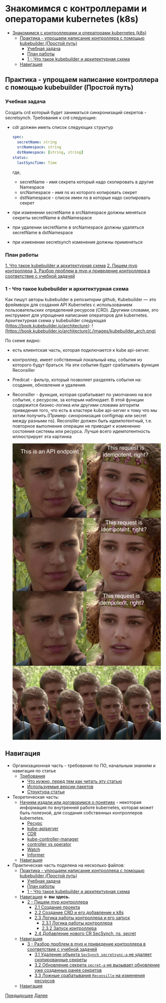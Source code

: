 # Знакомимся с контроллерами и операторами kubernetes (k8s)

- [Знакомимся с контроллерами и операторами kubernetes (k8s)](#знакомимся-с-контроллерами-и-операторами-kubernetes-k8s)
  - [Практика - упрощаем написание контроллера с помощью kubebuilder (Простой путь)](#практика---упрощаем-написание-контроллера-с-помощью-kubebuilder-простой-путь)
    - [Учебная задача](#учебная-задача)
    - [План работы](#план-работы)
    - [1 - Что такое kubebuilder и архитектурная схема](#1---что-такое-kubebuilder-и-архитектурная-схема)
  - [Навигация](#навигация)

## Практика - упрощаем написание контроллера с помощью kubebuilder (Простой путь)

### Учебная задача

Создать crd который будет заниматься синхронизаций секретов - secretsynch. Требования к crd следующие:

- cdr должен иметь список следующих структур
  
  ```yaml
  spec:
    secretName: string
    srcNamespace: string
    dstNamespace: [string, string]
  status:
    lastSyncTime: Time 
  ```

  где,
  - secretName - имя секрета который надо скопировать в другие Namespace
  - srcNamespace - имя ns из которого копировать секрет
  - dstNamespace - список имен ns в которые надо скопировать секрет
  
- при изменении secretName в srcNamespace должны меняться секреты secretName в dstNamespace
- при удалении secretName в srcNamespace должны удаляться secretName в dstNamespace
- при изменении secretsynch изменения должны применяться

### План работы

[1. Что такое kubebuilder и архитектурная схема](kubebuilder_easy_way_p1.md#1---что-такое-kubebuilder-и-архитектурная-схема)
[2. Пишем mvp контроллера](kubebuilder_easy_way_p2.md#2---пишем-mvp-контроллера)
[3. Разбор проблем в mvp и приведение контроллера в соответствие с учебной задачей](kubebuilder_easy_way_p3.md#3---разбор-проблем-в-mvp-и-приведение-контроллера-в-соответствие-с-учебной-задачей)

### 1 - Что такое kubebuilder и архитектурная схема

Как пишут авторы kubebuilder в репозитории github, Kubebuilder — это фреймворк для создания API Kubernetes с использованием пользовательских определений ресурсов (CRD). Другими словами, это инструмент для упрощения написания операторов для kubernetes. Архитектурная схема у kubebuilder следующая (<https://book.kubebuilder.io/architecture>):
![https://book.kubebuilder.io/architecture](./images/kubebuilder_arch.png)

По схеме видно:

- есть клиентская часть, которая подключается к kube api-server.
- контроллер, имеет собственный локальный кеш, события из которого будут браться. На эти события будет срабатывать функция Reconsiller
- Predicat - фильтр, который позволяет разделять события на: создание, обновление и удаления.
- Reconsiller - функция, которая срабатывает по умолчанию на все события, с ресурсом, за которым наблюдает. В этой функции содержится бизнес-логика или другими словами алгоритм приведения того, что есть в кластере kube api-server к тому что мы хотим получить.(Пример: синхронизация configmap или secret между разными ns). Reconsiller должен быть идемпотентный, т.е. повторное выполнение операции не приводит к изменению состояния системы или ресурса. Лучше всего идемпотентность иллюстрирует эта картинка

    ![идемпотентность](./images/идемпотентность.webp)

## Навигация

- Организационная часть - требования по ПО, начальным знаниям и навигация по статье
  - [Требования](README.md#требования)
    - [Что нужно, перед тем как читать эту статью](README.md#что-нужно-перед-тем-как-читать-эту-статью)
    - [Используемые версии пакетов](README.md#используемые-версии-пакетов)
    - [Структура статьи](README.md#структура-статьи) 
- Теоретическая часть:
  - [Начнем издали или договоримся о понятиях](theoretical_part.md#начнем-издали-или-договоримся-о-понятиях) - некоторая информация по внутренней работе kubernetes, которая может быть полезной, для создания собственных контроллеров kubernetes.
    - [Ресурс](theoretical_part.md#ресурс)
    - [kube-apiserver](theoretical_part.md#kube-apiserver)
    - [CDR](theoretical_part.md#crd)
    - [kube-controller-manager](theoretical_part.md#kube-controller-manager)
    - [controller vs operator](theoretical_part.md#controller-vs-operator)
    - [Watch](theoretical_part.md#watch)
    - [Informer](theoretical_part.md#informer)
  - [Навигация](theoretical_part.md#навигация) 
- Практическая часть поделена на несколько файлов:
  - [Практика - упрощаем написание контроллера с помощью kubebuilder (Простой путь)](kubebuilder_easy_way_p1.md#практика---упрощаем-написание-контроллера-с-помощью-kubebuilder-простой-путь)
    - [Учебная задача](kubebuilder_easy_way_p1.md#учебная-задача)
    - [План работы](kubebuilder_easy_way_p1.md#план-работы)
    - [1 - Что такое kubebuilder и архитектурная схема](theoretical_part.md#1---что-такое-kubebuilder-и-архитектурная-схема)
  - [Навигация](kubebuilder_easy_way_p1.md#навигация) **<- вы здесь.**
    - [2 - Пишем mvp контроллера](kubebuilder_easy_way_p2.md#2---пишем-mvp-контроллера)
      - [2.1 Создание проекта](kubebuilder_easy_way_p2.md#21-создание-проекта)
      - [2.2 Создание CRD и его добавление к k8s](kubebuilder_easy_way_p2.md#22-создание-crd-и-его-добавление-к-k8s)
      - [2.3 Логика работы контроллера и его запуск](kubebuilder_easy_way_p2.md#23-логика-работы-контроллера-и-его-запуск)
        - [2.3.1 Логика работы контроллера](kubebuilder_easy_way_p2.md#231-логика-работы-контроллера)
        - [2.3.2 Запуск контроллера](kubebuilder_easy_way_p2.md#232-запуск-контроллера)
      - [2.4 Добавление нового CR SecSynch, ns, secret](kubebuilder_easy_way_p2.md#24-добавление-нового-cr-secsynch-ns-secret)
  - [Навигация](kubebuilder_easy_way_p2.md#навигация)
    - [3 - Разбор проблем в mvp и приведение контроллера в соответствие с учебной задачей](kubebuilder_easy_way_p3.md#3---разбор-проблем-в-mvp-и-приведение-контроллера-в-соответствие-с-учебной-задачей)
      - [3.1 Удаление объекта `SecSynch secretsync-a` не удаляет скопированные секреты](kubebuilder_easy_way_p3.md#31-удаление-объекта-secsynch-secretsync-a-не-удаляет-скопированные-секреты)
      - [3.2 Обновление секрета `secret-a` не вызывает обновление уже созданных ранее секретов](kubebuilder_easy_way_p3.md#32-обновление-секрета-secret-a-не-вызывает-обновление-уже-созданных-ранее-секретов)
      - [3.3 Ложные срабатывания `Reconsille` на изменения ресурсов](kubebuilder_easy_way_p3.md#33-ложные-срабатывания-reconsille-на-изменения-ресурсов)
  - [Навигация](kubebuilder_easy_way_p3.md#навигация)

[Предыдущее](theoretical_part.md)
[Далее](kubebuilder_easy_way_p2.md)
